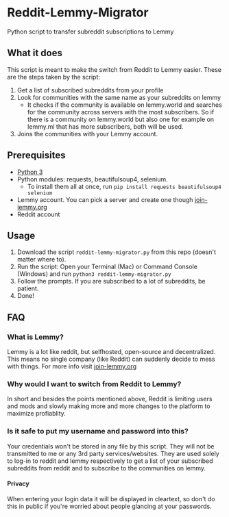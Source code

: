 # Reddit-Lemmy-Migrator
Python script to transfer subreddit subscriptions to Lemmy

## What it does
This script is meant to make the switch from Reddit to Lemmy easier. These are the steps taken by the script:
1. Get a list of subscribed subreddits from your profile
2. Look for communities with the same name as your subreddits on lemmy
   - It checks if the community is available on lemmy.world and searches for the community across servers with the most subscribers. So if there is a community on lemmy.world but also one for example on lemmy.ml that has more subscribers, both will be used.
3. Joins the communities with your Lemmy account.

## Prerequisites
- [Python 3](https://realpython.com/installing-python/)
- Python modules: requests, beautifulsoup4, selenium.
   - To install them all at once, run `pip install requests beautifulsoup4 selenium`
- Lemmy account. You can pick a server and create one though [join-lemmy.org](https://join-lemmy.org/instances)
- Reddit account

## Usage
1. Download the script `reddit-lemmy-migrator.py` from this repo (doesn't matter where to).
2. Run the script: Open your Terminal (Mac) or Command Console (Windows) and run `python3 reddit-lemmy-migrator.py`
3. Follow the prompts. If you are subscribed to a lot of subreddits, be patient.
4. Done!

## FAQ
### What is Lemmy?
Lemmy is a lot like reddit, but selfhosted, open-source and decentralized. This means no single company (like Reddit) can suddenly decide to mess with things. For more info visit [join-lemmy.org](https://join-lemmy.org)
### Why would I want to switch from Reddit to Lemmy?
In short and besides the points mentioned above, Reddit is limiting users and mods and slowly making more and more changes to the platform to maximize profiablity.
### Is it safe to put my username and password into this?
Your credentials won't be stored in any file by this script. They will not be transmitted to me or any 3rd party services/websites. They are used solely to log-in to reddit and lemmy respectively to get a list of your subscribed subreddits from reddit and to subscribe to the communities on lemmy.
#### Privacy
When entering your login data it will be displayed in cleartext, so don't do this in public if you're worried about people glancing at your passwords.
